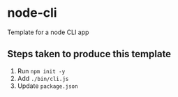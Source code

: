# node-cli
Template for a node CLI app

## Steps taken to produce this template

1. Run `npm init -y`
2. Add `./bin/cli.js`
3. Update `package.json`
